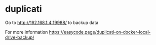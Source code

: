 # duplicati

Go to http://192.168.1.4:19988/ to backup data

For more information
https://easycode.page/duplicati-on-docker-local-drive-backup/

